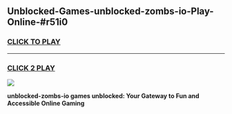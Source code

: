 
## Unblocked-Games-unblocked-zombs-io-Play-Online-#r51i0
<h3>
<a href="https://premium.freeplayer.one?title=unblocked-zombs-io&ref=27F">CLICK TO PLAY</a></h3>
<hr>

<h3>
<a href="https://premium.freeplayer.one?title=unblocked-zombs-io&ref=27F">CLICK 2 PLAY</a>
  
</h3>

<a href="https://premium.freeplayer.one?title=unblocked-zombs-io&ref=27F"><img src="https://clearcache.store/games.png"></a>


**unblocked-zombs-io games unblocked: Your Gateway to Fun and Accessible Online Gaming**
